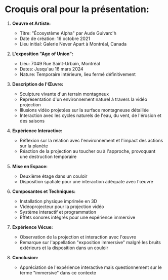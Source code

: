# Croquis oral pour la présentation:

1. **Oeuvre et Artiste:**
   - Titre: "Écosystème Alpha" par Aude Guivarc'h
   - Date de création: 16 octobre 2021
   - Lieu initial: Galerie Never Apart à Montréal, Canada

2. **L'exposition "Age of Union":**
   - Lieu: 7049 Rue Saint-Urbain, Montréal
   - Dates: Jusqu'au 16 mars 2024
   - Nature: Temporaire intérieure, lieu fermé définitivement

3. **Description de l'Œuvre:**
   - Sculpture vivante d'un terrain montagneux
   - Représentation d'un environnement naturel à travers la vidéo projection
   - Illusions vidéo projetées sur la surface montagneuse détaillée
   - Interaction avec les cycles naturels de l'eau, du vent, de l'érosion et des saisons

4. **Expérience Interactive:**
   - Réflexion sur la relation avec l'environnement et l'impact des actions sur la planète
   - Réaction de la projection au toucher ou à l'approche, provoquant une destruction temporaire

5. **Mise en Espace:**
   - Deuxième étage dans un couloir
   - Disposition spatiale pour une interaction adéquate avec l'œuvre

6. **Composantes et Techniques:**
   - Installation physique imprimée en 3D
   - Vidéoprojecteur pour la projection vidéo
   - Système interactif et programmation
   - Effets sonores intégrés pour une expérience immersive

7. **Expérience Vécue:**
   - Observation de la projection et interaction avec l'œuvre
   - Remarque sur l'appellation "exposition immersive" malgré les bruits extérieurs et la disposition dans un couloir

8. **Conclusion:**
   - Appréciation de l'expérience interactive mais questionnement sur le terme "immersive" dans ce contexte
